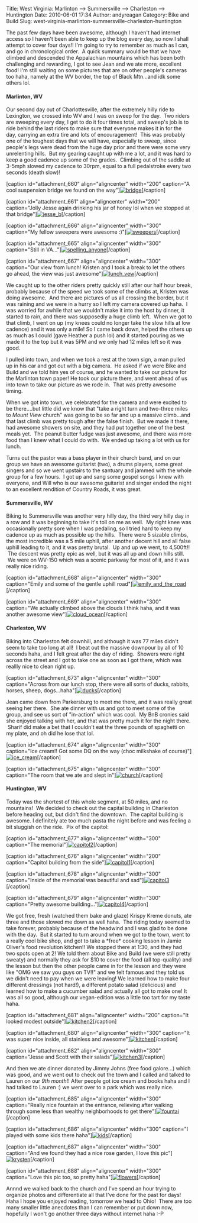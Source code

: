 Title: West Virginia: Marlinton --> Summersville --> Charleston --> Huntington
Date: 2010-06-01 17:34
Author: andyreagan
Category: Bike and Build
Slug: west-virginia-marlinton-summersville-charleston-huntington

The past few days have been awesome, although I haven't had internet
access so I haven't been able to keep up the blog every day, so now I
shall attempt to cover four days!! I'm going to try to remember as much
as I can, and go in chronological order.  A quick summary would be that
we have climbed and descended the Appalachian mountains which has been
both challenging and rewarding, I got to see Jean and we ate more,
excellent food! I'm still waiting on some pictures that are on other
people's cameras too haha, namely at the WV border, the top of Black
Mtn...and idk some others lol.

#### Marlinton, WV

Our second day out of Charlottesville, after the extremely hilly ride to
Lexington, we crossed into WV and I was on sweep for the day.  Two
riders are sweeping every day, I get to do it four times total, and
sweep's job is to ride behind the last riders to make sure that everyone
makes it in for the day, carrying an extra tire and lots of
encouragement!  This was probably one of the toughest days that we will
have, especially to sweep, since people's legs were dead from the huge
day prior and there were some very unrelenting hills.  But my gearing
caught up with me a lot, and it was hard to keep a good cadence up some
of the grades.  Climbing out of the saddle at 3-5mph slowed my cadence
to 30rpm, equal to a full pedalstroke every two seconds (death slow)!

[caption id="attachment\_660" align="aligncenter" width="200" caption="A
cool suspension bridge we found on the
way"][![](http://andyreagan.com/wp-content/uploads/2010/06/bridge-200x300.jpg "bridge")](http://andyreagan.com/wp-content/uploads/2010/06/bridge.jpg)[/caption]

[caption id="attachment\_661" align="aligncenter" width="200"
caption="Jolly Jesse again drinking his jar of honey lol when we stopped
at that
bridge"][![](http://andyreagan.com/wp-content/uploads/2010/06/jesse_b-200x300.jpg "jesse_b")](http://andyreagan.com/wp-content/uploads/2010/06/jesse_b.jpg)[/caption]

[caption id="attachment\_666" align="aligncenter" width="300"
caption="My fellow sweepers were awesome
:)"][![](http://andyreagan.com/wp-content/uploads/2010/06/sweepers-300x200.jpg "sweepers")](http://andyreagan.com/wp-content/uploads/2010/06/sweepers.jpg)[/caption]

[caption id="attachment\_665" align="aligncenter" width="300"
caption="Still in
VA..."][![](http://andyreagan.com/wp-content/uploads/2010/06/spelling_anyone-300x200.jpg "spelling_anyone")](http://andyreagan.com/wp-content/uploads/2010/06/spelling_anyone.jpg)[/caption]

[caption id="attachment\_667" align="aligncenter" width="300"
caption="Our view from lunch! Kristen and I took a break to let the
others go ahead, the view was just
awesome"][![](http://andyreagan.com/wp-content/uploads/2010/06/lunch_vew-300x200.jpg "lunch_vew")](http://andyreagan.com/wp-content/uploads/2010/06/lunch_vew.jpg)[/caption]

We caught up to the other riders pretty quickly still after our half
hour break, probably because of the speed we took some of the climbs at,
Kristen was doing awesome.  And there are pictures of us all crossing
the border, but it was raining and we were in a hurry so I left my
camera covered up haha.  I was worried for awhile that we wouldn't make
it into the host by dinner, it started to rain, and there
was supposedly a huge climb left.  When we got to that climb, I went on
up (my knees could no longer take the slow hills at low cadence) and it
was only a mile! So I came back down, helped the others up as much as I
could (gave Heather a push lol) and it started pouring as we made it to
the top but it was 5PM and we only had 12 miles left so it was good.

I pulled into town, and when we took a rest at the town sign, a man
pulled up in his car and got out with a big camera.  He asked if we were
Bike and Build and we told him yes of course, and he wanted to take our
picture for the Marlinton town paper! He took our picture there, and
went ahead of us into town to take our picture as we rode in.  That was
pretty awesome timing.

When we got into town, we celebrated for the camera and were excited to
be there....but little did we know that "take a right turn and two-three
miles to *Mount View* church" was going to be so far and up a massive
climb...and that last climb was pretty tough after the false finish.
 But we made it there, had awesome showers on site, and they had put
together one of the best meals yet.  The peanut butter fudge was just
awesome, and there was more food than I knew what I could do with.  We
ended up taking a lot with us for lunch.

Turns out the pastor was a bass player in their church band, and on our
group we have an awesome guitarist (two), a drums players, some great
singers and so we went upstairs to the santuary and jammed with the
whole group for a few hours.  I got up and sang some gospel songs I knew
with everyone, and Will who is our awesome guitarist and singer ended
the night to an excellent rendition of Country Roads, it was great.

#### Summersville, WV

Biking to Summersville was another very hilly day, the third very hilly
day in a row and it was beginning to take it's toll on me as well.  My
right knee was occasionally pretty sore when I was pedaling, so I tried
hard to keep my cadence up as much as possible up the hills.  There were
5 sizable climbs, the most incredible was a 5 mile uphill, after another
decent hill and all false uphill leading to it, and it was pretty
brutal.  Up and up we went, to 4,500ft!!  The descent was pretty epic as
well, but it was all up and down hills still.  We were on WV-150 which
was a scenic parkway for most of it, and it was really nice riding.

[caption id="attachment\_668" align="aligncenter" width="300"
caption="Emily and some of the gentle uphill
road"][![](http://andyreagan.com/wp-content/uploads/2010/06/emily_and_the_road-300x200.jpg "emily_and_the_road")](http://andyreagan.com/wp-content/uploads/2010/06/emily_and_the_road.jpg)[/caption]

[caption id="attachment\_669" align="aligncenter" width="300"
caption="We actually climbed above the clouds I think haha, and it was
another awesome
view"][![](http://andyreagan.com/wp-content/uploads/2010/06/cloud_ocean-300x200.jpg "cloud_ocean")](http://andyreagan.com/wp-content/uploads/2010/06/cloud_ocean.jpg)[/caption]

#### Charleston, WV

Biking into Charleston felt downhill, and although it was 77 miles
didn't seem to take too long at all!  I beat out the massive downpour by
all of 10 seconds haha, and I felt great after the day of riding.
 Showers were right across the street and I got to take one as soon as I
got there, which was reallly nice to clean right up.

[caption id="attachment\_673" align="aligncenter" width="300"
caption="Across from our lunch stop, there were all sorts of ducks,
rabbits, horses, sheep,
dogs...haha"][![](http://andyreagan.com/wp-content/uploads/2010/06/ducks-300x200.jpg "ducks")](http://andyreagan.com/wp-content/uploads/2010/06/ducks.jpg)[/caption]

Jean came down from Parkersburg to meet me there, and it was really
great seeing her there.  She ate dinner with us and got to meet some of
the group, and see us sort of "in-action" which was cool.  My BnB
cronies said she enjoyed talking with her, and that was pretty much it
for the night there.  Sharif did make a bet that I couldn't eat the
three pounds of spaghetti on my plate, and oh did he lose that lol.

[caption id="attachment\_674" align="aligncenter" width="300"
caption="Ice cream!! Got some DQ on the way (choc milkshake of
course)"][![](http://andyreagan.com/wp-content/uploads/2010/06/ice_cream-300x200.jpg "ice_cream")](http://andyreagan.com/wp-content/uploads/2010/06/ice_cream.jpg)[/caption]

[caption id="attachment\_675" align="aligncenter" width="300"
caption="The room that we ate and slept
in"][![](http://andyreagan.com/wp-content/uploads/2010/06/church-300x200.jpg "church")](http://andyreagan.com/wp-content/uploads/2010/06/church.jpg)[/caption]

#### Huntington, WV

Today was the shortest of this whole segment, at 50 miles, and no
mountains!  We decided to check out the capital building in Charleston
before heading out, but didn't find the downtown.  The capital building
is awesome. I definitely ate too much pasta the night before and was
feeling a bit sluggish on the ride.  Pix of the capitol:

[caption id="attachment\_677" align="aligncenter" width="300"
caption="The
memorial"][![](http://andyreagan.com/wp-content/uploads/2010/06/capitol2-300x200.jpg "capitol2")](http://andyreagan.com/wp-content/uploads/2010/06/capitol2.jpg)[/caption]

[caption id="attachment\_676" align="aligncenter" width="200"
caption="Capitol building from the
side"][![](http://andyreagan.com/wp-content/uploads/2010/06/capitol1-200x300.jpg "capitol1")](http://andyreagan.com/wp-content/uploads/2010/06/capitol1.jpg)[/caption]

[caption id="attachment\_678" align="aligncenter" width="300"
caption="Inside of the memorial was beautiful and
sad"][![](http://andyreagan.com/wp-content/uploads/2010/06/capitol3-300x200.jpg "capitol3")](http://andyreagan.com/wp-content/uploads/2010/06/capitol3.jpg)[/caption]

[caption id="attachment\_679" align="aligncenter" width="300"
caption="Pretty awesome
building..."][![](http://andyreagan.com/wp-content/uploads/2010/06/capitol4-300x200.jpg "capitol4")](http://andyreagan.com/wp-content/uploads/2010/06/capitol4.jpg)[/caption]

We got free, fresh (watched them bake and glaze) Krispy Kreme donuts,
ate three and those slowed me down as well haha.  The riding today
seemed to take forever, probably because of the headwind and I was glad
to be done with the day.  But it started to turn around when we got to
the town, went to a really cool bike shop, and got to take a \*free\*
cooking lesson in Jamie Oliver's food revolution kitchen!! We stopped
there at 1:30, and they had two spots open at 2! We told them about Bike
and Build (we were still pretty sweaty) and normally they ask for \$10
to cover the food (all top-quality) and the lesson but then the other
people came in for the lesson and they were like "OMG we saw you guys on
TV!!" and we felt famous and they told us we didn't need to pay when we
were leaving! We learned how to make four different dressings (not
hard!), a different potato salad (delicious) and learned how to make a
cucumber salad and actually all got to make one! It was all so good,
although our vegan-edition was a little too tart for my taste haha.

[caption id="attachment\_681" align="aligncenter" width="200"
caption="It looked modest
outside"][![](http://andyreagan.com/wp-content/uploads/2010/06/kitchen2-200x300.jpg "kitchen2")](http://andyreagan.com/wp-content/uploads/2010/06/kitchen2.jpg)[/caption]

[caption id="attachment\_680" align="aligncenter" width="300"
caption="It was super nice inside, all stainless and
awesome"][![](http://andyreagan.com/wp-content/uploads/2010/06/kitchen-300x200.jpg "kitchen")](http://andyreagan.com/wp-content/uploads/2010/06/kitchen.jpg)[/caption]

[caption id="attachment\_682" align="aligncenter" width="300"
caption="Jesse and Scott with their
salads"][![](http://andyreagan.com/wp-content/uploads/2010/06/kitchen3-300x200.jpg "kitchen3")](http://andyreagan.com/wp-content/uploads/2010/06/kitchen3.jpg)[/caption]

And then we ate dinner donated by Jimmy Johns (free food galore...)
which was good, and we went out to check out the town and I called and
talked to Lauren on our *9th month*!! After people got ice cream and
books haha and I had talked to Lauren :) we went over to a park which
was really nice.

[caption id="attachment\_685" align="aligncenter" width="300"
caption="Really nice fountain at the entrance, relieving after walking
through some less than wealthy neighborhoods to get
there"][![](http://andyreagan.com/wp-content/uploads/2010/06/fountai-300x200.jpg "fountai")](http://andyreagan.com/wp-content/uploads/2010/06/fountai.jpg)[/caption]

[caption id="attachment\_686" align="aligncenter" width="300" caption="I
played with some kids there
haha"][![](http://andyreagan.com/wp-content/uploads/2010/06/kids-300x200.jpg "kids")](http://andyreagan.com/wp-content/uploads/2010/06/kids.jpg)[/caption]

[caption id="attachment\_687" align="aligncenter" width="300"
caption="And we found they had a nice rose garden, I love this
pic"][![](http://andyreagan.com/wp-content/uploads/2010/06/krysten-300x200.jpg "krysten")](http://andyreagan.com/wp-content/uploads/2010/06/krysten.jpg)[/caption]

[caption id="attachment\_688" align="aligncenter" width="300"
caption="Love this pic too, so pretty
haha"][![](http://andyreagan.com/wp-content/uploads/2010/06/flowers-300x200.jpg "flowers")](http://andyreagan.com/wp-content/uploads/2010/06/flowers.jpg)[/caption]

Annnd we walked back to the church and I've spend an hour trying to
organize photos and differentiate all that I've done for the past for
days! Haha I hope you enjoyed reading, tomorrow we head to Ohio!  There
are too many smaller little anecdotes than I can remember or put down
now, hopefully I won't go another three days without internet haha :-P

